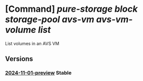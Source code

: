 # [Command] _pure-storage block storage-pool avs-vm avs-vm-volume list_

List volumes in an AVS VM

## Versions

### [2024-11-01-preview](/Resources/mgmt-plane/L3N1YnNjcmlwdGlvbnMve30vcmVzb3VyY2Vncm91cHMve30vcHJvdmlkZXJzL3B1cmVzdG9yYWdlLmJsb2NrL3N0b3JhZ2Vwb29scy97fS9hdnN2bXMve30vYXZzdm12b2x1bWVz/2024-11-01-preview.xml) **Stable**

<!-- mgmt-plane /subscriptions/{}/resourcegroups/{}/providers/purestorage.block/storagepools/{}/avsvms/{}/avsvmvolumes 2024-11-01-preview -->
